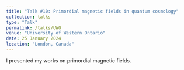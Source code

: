 ```yaml
---
title: "Talk #10: Primordial magnetic fields in quantum cosmology"
collection: talks
type: "Talk"
permalink: /talks/UWO
venue: "University of Western Ontario"
date: 25 January 2024
location: "London, Canada"
---
```


<style>
body {
text-align: justify}
</style>


I presented my works on primordial magnetic fields.

